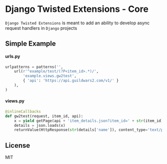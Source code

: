 # Django Twisted Extensions - Core

`Django Twisted Extensions` is meant to add an ability to develop async request handlers
in `Django` projects

## Simple Example

#### urls.py
```py
urlpatterns = patterns('',
    url(r'^example/test/(?P<item_id>.*)/',
        'example.views.gw2test',
        { 'api': 'https://api.guildwars2.com/v1/' }
    ),
)
```

#### views.py
```py
@inlineCallbacks
def gw2test(request, item_id, api):
    x = yield getPage(api + 'item_details.json?item_id=' + str(item_id))
    details = json.loads(x)
    returnValue(HttpResponse(str(details['name']), content_type='text/plain'))
```

## License

MIT
